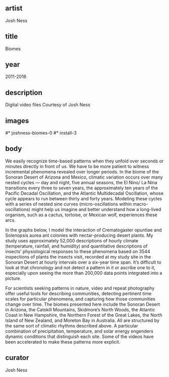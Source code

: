 ## artist
Josh Ness 

## title
Biomes

## year
2011-2016 

## description
Digital video files 
Courtesy of Josh Ness 

## images
#* joshness-biomes-0
#* install-3

## body
We easily recognize time-based patterns when they unfold over seconds or minutes directly in front of us. We have to be more patient to witness incremental phenomena revealed over longer periods. In the biome of the Sonoran Desert of Arizona and Mexico, climatic variation occurs over many nested cycles — day and night, five annual seasons, the El Nino/ La Nina transitions every three to seven years, the approximately ten years of the Pacific Decadal Oscillation, and the Atlantic Multidecadal Oscillation, whose cycle appears to run between thirty and forty years. Modeling these cycles with a series of nested sine curves (micro-oscillations within macro-oscillations) might help us imagine and better understand how a long-lived organism, such as a cactus, tortoise, or Mexican wolf, experiences these arcs. 

In the graphs below, I model the interaction of Crematogaster opuntiae and Solenopsis aurea ant colonies with nectar-producing desert plants. My study uses approximately 52,000 descriptions of hourly climate (temperature, rainfall, and humidity) and quantitative descriptions of insects’ physiological responses to these phenomena based on 3544 inspections of plants the insects visit, recorded at my study site in the Sonoran Desert at hourly intervals over a six-year time span. It’s difficult to look at that chronology and not detect a pattern in it or ascribe one to it, especially upon seeing the more than 200,000 data points integrated into a picture.

For scientists seeking patterns in nature, video and repeat photography offer useful tools for describing communities, detecting pertinent time scales for particular phenomena, and capturing how those communities change over time. The biomes presented here include the Sonoran Desert in Arizona, the Catskill Mountains, Skidmore’s North Woods, the Atlantic Coast in New Hampshire, the Northern Forest of the Great Lakes, the North Island of New Zealand, and Moreton Bay in Australia. All are structured by the same sort of climatic rhythms described above. A particular combination of precipitation, temperature, and solar energy engenders dynamic conditions that distinguish each site. Some of the videos have been accelerated to make these patterns more explicit. 

## curator
Josh Ness